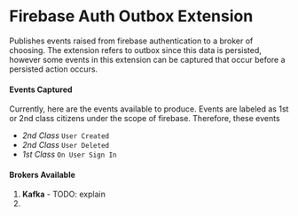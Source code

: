 # Firebase Auth Outbox Extension

Publishes events raised from firebase authentication to a broker of choosing. The extension refers to outbox since this data is persisted, however some events in this extension can be captured that occur before a persisted action occurs.

#### Events Captured

Currently, here are the events available to produce. Events are labeled as 1st or 2nd class citizens under the scope of firebase. Therefore, these events

* _2nd Class_ `User Created`
* _2nd Class_ `User Deleted`
* _1st Class_ `On User Sign In`


#### Brokers Available

1. **Kafka** - TODO: explain
2. 